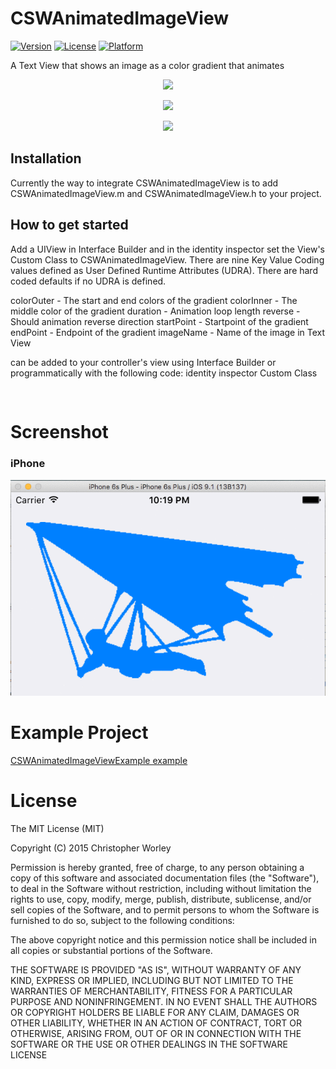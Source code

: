 # CSWAnimatedImageView

[![Version](https://img.shields.io/cocoapods/v/CSWAnimagedTextView.svg?style=flat)](http://cocoapods.org/pods/CSWAnimagedTextView)
[![License](https://img.shields.io/cocoapods/l/CSWAnimagedTextView.svg?style=flat)](http://cocoapods.org/pods/CSWAnimagedTextView)
[![Platform](https://img.shields.io/cocoapods/p/CSWAnimagedTextView.svg?style=flat)](http://cocoapods.org/pods/CSWAnimagedTextView)

A Text View that shows an image as a color gradient that animates

<p align="center"><img src="https://raw.github.com/n6xej/CSWAnimatedImageView/master/ScreenShot/ScreenShot1.gif"/></p>
<p align="center"><img src="https://raw.github.com/n6xej/CSWAnimatedImageView/master/ScreenShot/ScreenShot2.png"/></p>
<p align="center"><img src="https://raw.github.com/n6xej/CSWAnimatedImageView/master/ScreenShot/ScreenShot3.png"/></p>

## Installation

Currently the way to integrate CSWAnimatedImageView is to add CSWAnimatedImageView.m and CSWAnimatedImageView.h to your project. 

## How to get started

Add a UIView in Interface Builder and in the identity inspector set the View's Custom Class to CSWAnimatedImageView. There are nine Key Value Coding values defined as User Defined Runtime Attributes (UDRA). There are hard coded defaults if no UDRA is defined.

colorOuter  - The start and end colors of the gradient
colorInner  - The middle color of the gradient
duration    - Animation loop length
reverse     - Should animation reverse direction
startPoint  - Startpoint of the gradient
endPoint    - Endpoint of the gradient
imageName    - Name of the image in Text View

 can be added to your controller's view using Interface Builder or programmatically with the following code:
identity inspector Custom Class

```
    
```

# Screenshot

### iPhone

![](/ScreenShot/ScreenShot1.gif) 

# Example Project

[CSWAnimatedImageViewExample example](https://github.com/n6xej/CSWAnimagedImageViewExample)

# License

The MIT License (MIT)

Copyright (C) 2015 Christopher Worley
		
Permission is hereby granted, free of charge, to any person obtaining a copy of this software and associated
documentation files (the "Software"), to deal in the Software without restriction, including without
limitation the rights to use, copy, modify, merge, publish, distribute, sublicense, and/or sell copies of
the Software, and to permit persons to whom the Software is furnished to do so, subject to the following
conditions:

The above copyright notice and this permission notice shall be included in all copies or substantial
portions of the Software.

THE SOFTWARE IS PROVIDED "AS IS", WITHOUT WARRANTY OF ANY KIND, EXPRESS OR IMPLIED, INCLUDING BUT NOT
LIMITED TO THE WARRANTIES OF MERCHANTABILITY, FITNESS FOR A PARTICULAR PURPOSE AND NONINFRINGEMENT. IN NO
EVENT SHALL THE AUTHORS OR COPYRIGHT HOLDERS BE LIABLE FOR ANY CLAIM, DAMAGES OR OTHER LIABILITY, WHETHER IN
AN ACTION OF CONTRACT, TORT OR OTHERWISE, ARISING FROM, OUT OF OR IN CONNECTION WITH THE SOFTWARE OR THE USE
OR OTHER DEALINGS IN THE SOFTWARE LICENSE

